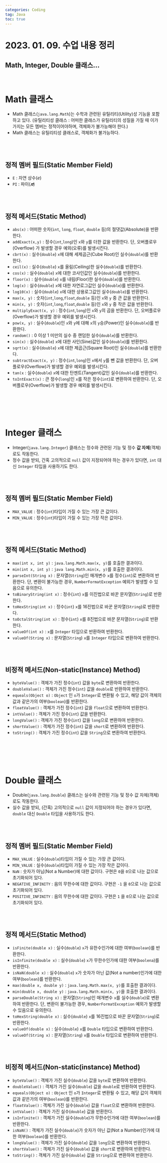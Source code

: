```yaml
---
categories: Coding	
tag: Java
toc: true
---
```


# 2023. 01. 09. 수업 내용 정리

##  Math, Integer, Double 클래스...

<br>

# Math 클래스
* Math 클래스(`java.lang.Math`)는 수학과 관련된 유틸리티(Utility)성 기능을 포함하고 있다. (유틸리티성 클래스 : 어떠한 클래스가 유틸리티의 성질을 가질 때 이가 가지는 모든 멤버는 정적이어야하며, 객체화가 불가능해야 한다.)
* Math 클래스는 유틸리티성 클래스로, 객체화가 불가능하다.

<br><br>
## 정적 멤버 필드(Static Member Field)
* `E` : 자연 상수(_e_) 
* `PI` : 파이(_𝝅_) 

<br><br>
## 정적 메서드(Static Method)
* `abs(x)` : 어떠한 숫자(`int`, `long`, `float`, `double` 등)의 절댓값(Absolute)을 반환한다.
* `addExact(x,y)`  : 정수(`int`,`long`)인 `x`와 `y`를 더한 값을 반환한다. 단, 오버플로우(Overflow) 가 발생할 경우 예외(오류)를 발생시킨다.
* `cbrt(x)` : 실수(`double`) `x`에 대해 세제곱근(Cube Root)인 실수(`double`)를 반환한다.
* `ceil(x)` : 실수(`double`) `x`를 올림(Ceiling)한 실수(`double`)를 반환한다.  
* `cos(x)` : 실수(`double`) `x`에 대한 코사인값인 실수(`double`)를 반환한다. 
* `floor(x)` : 실수(`double`) `x`를 내림(Floor)한 실수(`double`)를 반환한다.
* `log(x)` : 실수(`double`) `x`에 대한 자연로그값인 실수(`double`)를 반환한다. 
* `log10(x)` : 실수(`double`) `x`에 대한 상용로그값인 실수(`double`)를 반환한다. 
* `max(x, y)` : 숫자(`int`,`long`,`float`,`double` 등)인 `x`와 `y` 중 큰 값을 반환한다. 
* `min(x, y)` : 숫자(`int`,`long`,`float`,`double` 등)인 `x`와 `y` 중 작은 값을 반환한다.
* `multiplyExact(x, y)` : 정수(`int`,`long`)인 `x`와 `y`의 곱을 반환한다. 단, 오버플로우(Overflow)가 발생할 경우 예외를 발생시킨다.
* `pow(x, y)` : 실수(`double`)인 `x`와 `y`에 대해 `x`의 `y`승(Power)인 실수(`double`)를 반환한다.
* `random()` : 0 이상 1 미만의 실수 중 랜덤한 실수(`double`)를 반환한다. 
* `sin(x)` : 실수(`double`) `x`에 대한 사인(Sine)값인 실수(`double`)를 반환한다. 
* `sqrt(x)` : 실수(`double`) `x`에 대한 제곱근(Square Root)인 실수(`double`)를 반환한다.
* `subtractExact(x, y)` : 정수(`int`,`long`)인 `x`에서 `y`를 뺀 값을 반환한다. 단, 오버플로우(Overflow)가 발생할 경우 예외를 발생시킨다.
* `tan(x` : 실수(`double`) `x`에 대한 탄젠트(Tangent)값인 실수(`double`)를 반환한다.
* `toIntExact(x)` : 큰 정수(`long`)인 `x`를 작은 정수(`int`)로 변환하여 반환한다. 단, 오버플로우(Overflow)가 발생할 경우 예외를 발생시킨다. 


<br><br><br><br>

# Integer 클래스
* Integer(`java.lang.Integer`) 클래스는 정수와 관련된 기능 및 정수 **값 자체**(객체)로도 작동한다.
* 정수 값을 받되, 간혹 고의적으로 `null` 값이 지정되어야 하는 경우가 있다면, `int` 대신 `Integer` 타입을 사용하기도 한다.

<br><br>
## 정적 멤버 필드(Static Member Field)
* `MAX_VALUE` : 정수(`int`)타입이 가질 수 있는 가장 큰 값이다.
* `MIN_VALUE` : 정수(`int`)타입이 가질 수 있는 가장 작은 값이다.

<br><br>
## 정적 메서드(Static Method)
* `max(int x, int y)` : `java.lang.Math.max(x, y)`를 호출한 결과이다.
* `min(int x, int y)` : `java lang.Math.min(x, y)`를 호출한 결과이다. 
* `parseInt(String x)` : 문자열(`String`)인 매개변수 `x`를 정수(`int`)로 변환하여 반환한다. 단, 변환이 불가능한 경우, `NumberFormatException` 예외가 발생할 수 있음으로 유의한다. 
* `toBinaryString(int x)` : 정수(`int`) `x`를 이진법으로 바꾼 문자열(`String`)로 반환한다. 
* `toHexString(int x)` : 정수(`int`) `x`를 16진법으로 바꾼 문자열(`String`)로 반환한다.
* `toOctalString(int x)` : 정수(`int`) `x`를 8진법으로 바꾼 문자열(`String`)로 반환한다. 
* `valueOf(int x)` : `x`를 `Integer` 타입으로 반환하여 반환한다. 
* `valueOf(String x)` : 문자열(`String`) `x`를 `Integer` 타입으로 변환하여 반환한다. 

<br><br>
## 비정적 메서드(Non-static(Instance) Method)
* `byteValue()` : 객체가 가진 정수(`int`) 값을 `byte`로 변환하여 반환한다.
* `doubleValue()` : 객체가 가진 정수(`int`) 값을 `double`로 반환하여 반환한다. 
* `equeals(Object o)` : `Object` 인 `o`가 `Integer`로 변환될 수 있고, 해당 값이 객체의 값과 같은가의 여부(`boolean`)를 반환한다. 
* `floatValue()` : 객체가 가진 정수(`int`) 값을 `float`으로 변환하여 반환한다.
* `intValue()` : 객체가 가진 정수(`int`) 값을 반환한다.
* `longValue()` : 객체가 가진 정수(`int`) 값을 `long`으로 변환하여 반환한다.
* `shortValue()` : 객체가 가진 정수(`int`) 값을 `short`로 변환하여 반환한다.
* `toString()` : 객체가 가진 정수(`int`) 값을 `String`으로 변환하여 반환한다.

<br><br><br><br>

# Double 클래스
* Double(`java.lang.Double`) 클래스는 실수와 관련된 기능 및 정수 값 자체(객체)로도 작동한다. 
* 실수 값을 받되, (간혹) 고의적으로 `null` 값이 지정되어야 하는 경우가 있다면, `double` 대신 `Double` 타입을 사용하기도 한다. 

<br><br>
## 정적 멤버 필드(Static Member Field)
* `MAX_VALUE` : 실수(`double`)타입이 가질 수 있는 가장 큰 값이다.
* `MIN_VALUE` : 실수(`double`)타입이 가질 수 있는 가장 작은 값이다.
* `NaN` : 숫자가 아님(Not a Number)에 대한 값이다. 구현은 `0`을 `0`으로 나눈 값으로 초기화되어 있다. 
* `NEGATIVE_INFINITY` : 음의 무한수에 대한 값이다. 구현은 `-1` 을 `0`으로 나눈 값으로 초기화되어 있다.
* `POSITIVE_INFINITY` : 음의 무한수에 대한 값이다. 구현은 `1` 을 `0`으로 나눈 값으로 초기화되어 있다.

<br><br>
## 정적 메서드(Static Method)
* `isFinite(double x)` : 실수(`double`) `x`가 유한수인가에 대한 여부(`boolean`)를 반환한다. 
* `isInfinite(double x)` : 실수(`double`) `x`가 무한수인가에 대한 여부(`boolena`)를 반환한다.
* `isNaN(double x)` : 실수(`double`) `x`가 숫자가 아닌 값(Not a number)인가에 대한 여부(`boolean`)를 반환한다. 
* `max(double x, double y)` : `java.lang.Math.max(x, y)`를 호출한 결과이다.
* `min(double x, double y)` : `java.lang.Math.min(x, y)`을 호출한 결과이다.
* `parseDouble(String x)` : 문자열(`String`)인 매개변수 `x`를 실수(`double`)로 변환하여 반환한다. 단, 변환이 불가능한 경우, `NumberFormatException` 예외가 발생할 수 있음으로 유의한다. 
* `toHexString(double x)` : 실수(`double`) `x`를 16진법으로 바꾼 문자열(`String`)로 반환한다. 
* `valueOf(double x)` : 실수(`double`) `x`를 `Double` 타입으로 변환하여 반환한다.
* `valueOf(String x)` : 문자열(`String`) `x`를 `Double` 타입으로 변환하여 반환한다.

<br><br>
## 비정적 메서드(Non-static(instance) Method)
* `byteValue()` : 객체가 가진 실수(`double`) 값을 `byte`로 변환하여 반환한다.
* `doubleValue()` : 객체가 가진 실수(`double`) 값을 `double`로 반환하여 반환한다.
* `equeals(Object o)` : `Object` 인 `o`가 `Integer`로 변환될 수 있고, 해당 값이 객체의 값과 같은가의 여부(`boolean`)를 반환한다.
* `floatValue()` : 객체가 가진 실수(`double`) 값을 `float`으로 변환하여 반환한다.
* `intValue()` : 객체가 가진 실수(`double`) 값을 반환한다.
* `isInfinite()` : 객체가 가진 실수(`double`)가 무한수인가에 대한 여부(`boolean`)를 반환한다. 
* `isNaN()` : 객체가 가진 실수(`double`)가 숫자가 아닌 값(Not a Number)인가에 대한 여부(`boolean`)를 반환한다. 
* `longValue()` : 객체가 가진 실수(`double`) 값을 `long`으로 변환하여 반환한다.
* `shortValue()` : 객체가 가진 실수(`double`) 값을 `short`로 변환하여 반환한다.
* `toString()` : 객체가 가진 실수(`double`) 값을 `String`으로 변환하여 반환한다.

<br><br><br><br>

